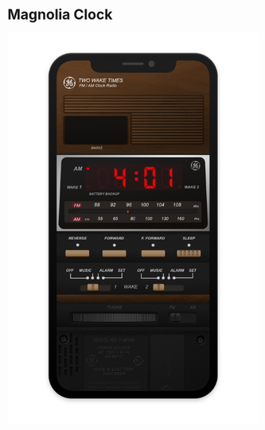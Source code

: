 # Magnolia Clock

![](https://raw.githubusercontent.com/bkeating/MagnoliaClock/master/screenshot.png)
